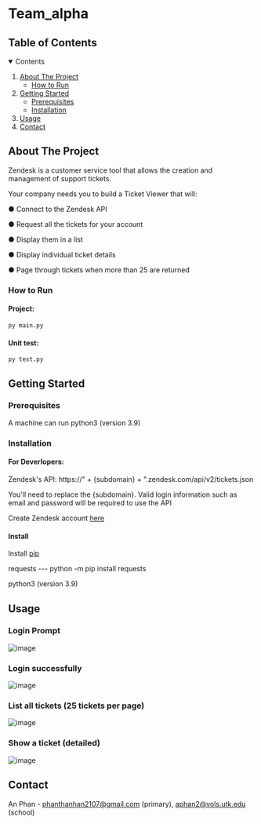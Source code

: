 # Team_alpha

<!-- TABLE OF CONTENTS -->
## Table of Contents
<details open="open">
  <summary>Contents</summary>
  <ol>
    <li>
      <a href="#about-the-project">About The Project</a>
      <ul>
        <li><a href=#how-to-run>How to Run</a></li>
      </ul>
    </li>
    <li>
      <a href="#getting-started">Getting Started</a>
      <ul>
        <li><a href="#prerequisites">Prerequisites</a></li>
        <li><a href="#installation">Installation</a></li>
      </ul>
    </li>
    <li>
      <a href="#usage">Usage</a>
      <ul>
      </ul>
    </li>
    <li><a href="#contact">Contact</a></li>
  </ol>
</details>



## About The Project

Zendesk is a customer service tool that allows the creation and management of support tickets.

Your company needs you to build a Ticket Viewer that will:

● Connect to the Zendesk API

● Request all the tickets for your account

● Display them in a list

● Display individual ticket details

● Page through tickets when more than 25 are returned
### How to Run
#### Project: 
    py main.py
    
#### Unit test:
    py test.py



<!-- GETTING STARTED -->
## Getting Started

### Prerequisites
A machine can run python3 (version 3.9)

### Installation

#### For Deverlopers:
   Zendesk's API: https://" + {subdomain} + ".zendesk.com/api/v2/tickets.json
   
   You'll need to replace the {subdomain}. Valid login information such as email and password will be required to use the API
   
   Create Zendesk account [here](https://www.zendesk.com/register)

#### Install 

  Install [pip](https://pip.pypa.io/en/stable/installation/)
  
  requests --- python -m pip install requests
  
  python3 (version 3.9)


## Usage
### Login Prompt
![image](https://user-images.githubusercontent.com/69742686/143378524-e902f041-1791-402f-86f5-5a1d19ded89b.png)

### Login successfully
![image](https://user-images.githubusercontent.com/69742686/143379017-a4ef3b8c-dcff-4ce1-899d-6e50e04ac235.png)

### List all tickets (25 tickets per page)
![image](https://user-images.githubusercontent.com/69742686/143379206-a3731eb7-471d-4fa4-bb42-2e1844819724.png)

### Show a ticket (detailed)
![image](https://user-images.githubusercontent.com/69742686/143379285-69367e93-b853-4fb8-b10f-18f8cd01443e.png)


## Contact
An Phan - phanthanhan2107@gmail.com (primary), aphan2@vols.utk.edu (school)




